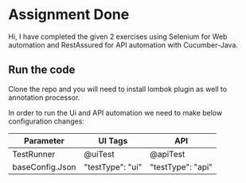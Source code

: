 # Assignment Done

Hi,
I have completed the given 2 exercises using Selenium for Web automation and RestAssured for API automation with Cucumber-Java.

## Run the code
Clone the repo and you will need to install lombok plugin as well to annotation processor.

In order to run the Ui and API automation we need to make below configuration changes:

|      Parameter          |UI Tags|API|
|----------------|-------------------------------|-----------------------------|
|TestRunner|@uiTest            |@apiTest          |
|baseConfig.Json|"testType": "ui"        |"testType": "api"  
